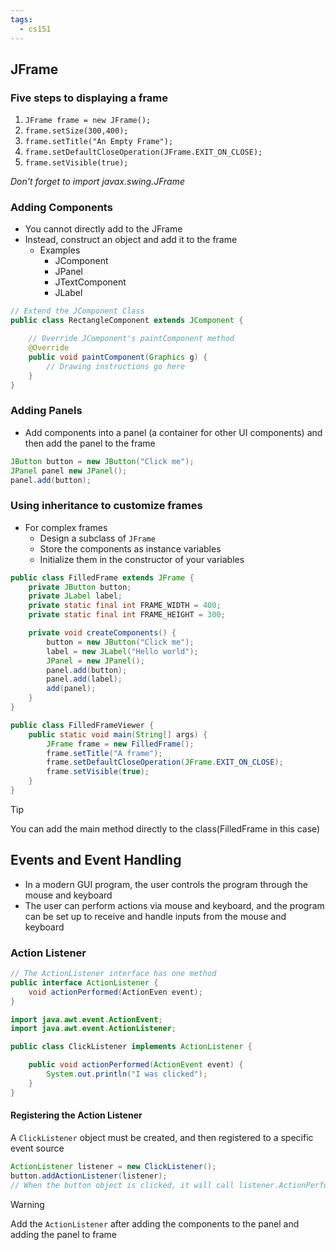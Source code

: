 ```yaml
---
tags:
  - cs151
---
```

## JFrame

### Five steps to displaying a frame
1. `JFrame frame = new JFrame();`
2. `frame.setSize(300,400);`
3. `frame.setTitle("An Empty Frame");`
4. `frame.setDefaultCloseOperation(JFrame.EXIT_ON_CLOSE);`
5. `frame.setVisible(true);`

*Don't forget to import javax.swing.JFrame*
### Adding Components

* You cannot directly add to the JFrame
* Instead, construct an object and add it to the frame
	* Examples
		* JComponent
		* JPanel
		* JTextComponent
		* JLabel
```java
// Extend the JComponent Class
public class RectangleComponent extends JComponent {

	// Override JComponent's paintComponent method
	@Override
	public void paintComponent(Graphics g) {
		// Drawing instructions go here
	}
}
```
### Adding Panels

* Add components into a panel (a container for other UI components) and then add the panel to the frame
```java
JButton button = new JButton("Click me");
JPanel panel new JPanel();
panel.add(button);
```

### Using inheritance to customize frames

* For complex frames
	* Design a subclass of `JFrame`
	* Store the components as instance variables
	* Initialize them in the constructor of your variables
```java
public class FilledFrame extends JFrame {
	private JButton button;
	private JLabel label;
	private static final int FRAME_WIDTH = 400;
	private static final int FRAME_HEIGHT = 300;

	private void createComponents() {
		button = new JButton("Click me");
		label = new JLabel("Hello world");
		JPanel = new JPanel();
		panel.add(button);
		panel.add(label);
		add(panel);
	}
}

public class FilledFrameViewer {
	public static void main(String[] args) {
		JFrame frame = new FilledFrame();
		frame.setTitle("A frame");
		frame.setDefaultCloseOperation(JFrame.EXIT_ON_CLOSE);
		frame.setVisible(true);
	}
}
```
>[!tip]
>You can add the main method directly to the class(FilledFrame in this case)
## Events and Event Handling

* In a modern GUI program, the user controls the program through the mouse and keyboard
* The user can perform actions via mouse and keyboard, and the program can be set up to receive and handle inputs from the mouse and keyboard

### Action Listener

```java
// The ActionListener interface has one method
public interface ActionListener {
	void actionPerformed(ActionEven event);
}

import java.awt.event.ActionEvent;
import java.awt.event.ActionListener;

public class ClickListener implements ActionListener {

	public void actionPerformed(ActionEvent event) {
		System.out.println("I was clicked");
	}
}
```

#### Registering the Action Listener

A `ClickListener` object must be created, and then registered to a specific event source
```java
ActionListener listener = new ClickListener();
button.addActionListener(listener);
// When the button object is clicked, it will call listener.ActionPerformed, passing it the event as a parameter
```

>[!warning]
>Add the `ActionListener` after adding the components to the panel and adding the panel to frame




